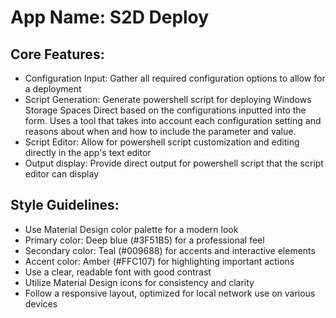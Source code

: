 # **App Name**: S2D Deploy

## Core Features:

- Configuration Input: Gather all required configuration options to allow for a deployment
- Script Generation: Generate powershell script for deploying Windows Storage Spaces Direct based on the configurations inputted into the form. Uses a tool that takes into account each configuration setting and reasons about when and how to include the parameter and value.
- Script Editor: Allow for powershell script customization and editing directly in the app's text editor
- Output display: Provide direct output for powershell script that the script editor can display

## Style Guidelines:

- Use Material Design color palette for a modern look
- Primary color: Deep blue (#3F51B5) for a professional feel
- Secondary color: Teal (#009688) for accents and interactive elements
- Accent color: Amber (#FFC107) for highlighting important actions
- Use a clear, readable font with good contrast
- Utilize Material Design icons for consistency and clarity
- Follow a responsive layout, optimized for local network use on various devices